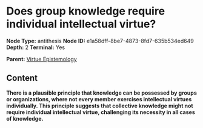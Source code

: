 # Does group knowledge require individual intellectual virtue?

**Node Type:** antithesis
**Node ID:** e1a58dff-8be7-4873-8fd7-635b534ed649
**Depth:** 2
**Terminal:** Yes

**Parent:** [Virtue Epistemology](virtue-epistemology.md)

## Content

**There is a plausible principle that knowledge can be possessed by groups or organizations, where not every member exercises intellectual virtues individually. This principle suggests that collective knowledge might not require individual intellectual virtue, challenging its necessity in all cases of knowledge.**
